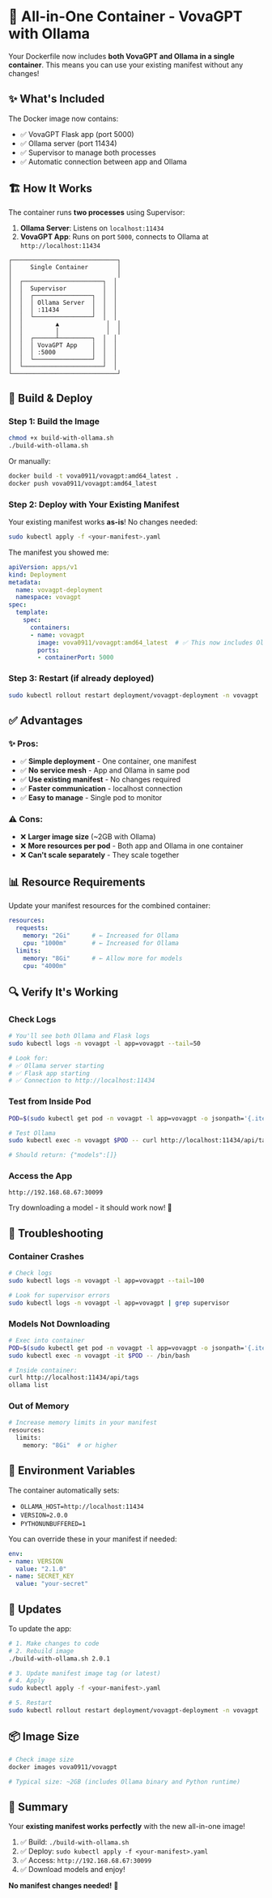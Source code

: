 # 🎯 All-in-One Container - VovaGPT with Ollama

Your Dockerfile now includes **both VovaGPT and Ollama in a single container**. This means you can use your existing manifest without any changes!

## ✨ What's Included

The Docker image now contains:
- ✅ VovaGPT Flask app (port 5000)
- ✅ Ollama server (port 11434)
- ✅ Supervisor to manage both processes
- ✅ Automatic connection between app and Ollama

## 🏗️ How It Works

The container runs **two processes** using Supervisor:

1. **Ollama Server**: Listens on `localhost:11434`
2. **VovaGPT App**: Runs on port `5000`, connects to Ollama at `http://localhost:11434`

```
┌─────────────────────────────┐
│     Single Container        │
│                             │
│  ┌──────────────────────┐  │
│  │  Supervisor          │  │
│  │  ┌────────────────┐  │  │
│  │  │ Ollama Server  │  │  │
│  │  │ :11434         │  │  │
│  │  └────────────────┘  │  │
│  │         ▲             │  │
│  │         │             │  │
│  │  ┌──────┴─────────┐  │  │
│  │  │ VovaGPT App    │  │  │
│  │  │ :5000          │  │  │
│  │  └────────────────┘  │  │
│  └──────────────────────┘  │
└─────────────────────────────┘
```

## 🚀 Build & Deploy

### Step 1: Build the Image

```bash
chmod +x build-with-ollama.sh
./build-with-ollama.sh
```

Or manually:
```bash
docker build -t vova0911/vovagpt:amd64_latest .
docker push vova0911/vovagpt:amd64_latest
```

### Step 2: Deploy with Your Existing Manifest

Your existing manifest works **as-is**! No changes needed:

```bash
sudo kubectl apply -f <your-manifest>.yaml
```

The manifest you showed me:
```yaml
apiVersion: apps/v1
kind: Deployment
metadata:
  name: vovagpt-deployment
  namespace: vovagpt
spec:
  template:
    spec:
      containers:
      - name: vovagpt
        image: vova0911/vovagpt:amd64_latest  # ✅ This now includes Ollama!
        ports:
        - containerPort: 5000
```

### Step 3: Restart (if already deployed)

```bash
sudo kubectl rollout restart deployment/vovagpt-deployment -n vovagpt
```

## ✅ Advantages

### ✨ Pros:
- ✅ **Simple deployment** - One container, one manifest
- ✅ **No service mesh** - App and Ollama in same pod
- ✅ **Use existing manifest** - No changes required
- ✅ **Faster communication** - localhost connection
- ✅ **Easy to manage** - Single pod to monitor

### ⚠️ Cons:
- ❌ **Larger image size** (~2GB with Ollama)
- ❌ **More resources per pod** - Both app and Ollama in one container
- ❌ **Can't scale separately** - They scale together

## 📊 Resource Requirements

Update your manifest resources for the combined container:

```yaml
resources:
  requests:
    memory: "2Gi"      # ← Increased for Ollama
    cpu: "1000m"       # ← Increased for Ollama
  limits:
    memory: "8Gi"      # ← Allow more for models
    cpu: "4000m"
```

## 🔍 Verify It's Working

### Check Logs
```bash
# You'll see both Ollama and Flask logs
sudo kubectl logs -n vovagpt -l app=vovagpt --tail=50

# Look for:
# ✅ Ollama server starting
# ✅ Flask app starting
# ✅ Connection to http://localhost:11434
```

### Test from Inside Pod
```bash
POD=$(sudo kubectl get pod -n vovagpt -l app=vovagpt -o jsonpath='{.items[0].metadata.name}')

# Test Ollama
sudo kubectl exec -n vovagpt $POD -- curl http://localhost:11434/api/tags

# Should return: {"models":[]}
```

### Access the App
```
http://192.168.68.67:30099
```

Try downloading a model - it should work now! 🎉

## 🔧 Troubleshooting

### Container Crashes
```bash
# Check logs
sudo kubectl logs -n vovagpt -l app=vovagpt --tail=100

# Look for supervisor errors
sudo kubectl logs -n vovagpt -l app=vovagpt | grep supervisor
```

### Models Not Downloading
```bash
# Exec into container
POD=$(sudo kubectl get pod -n vovagpt -l app=vovagpt -o jsonpath='{.items[0].metadata.name}')
sudo kubectl exec -n vovagpt -it $POD -- /bin/bash

# Inside container:
curl http://localhost:11434/api/tags
ollama list
```

### Out of Memory
```bash
# Increase memory limits in your manifest
resources:
  limits:
    memory: "8Gi"  # or higher
```

## 📝 Environment Variables

The container automatically sets:
- `OLLAMA_HOST=http://localhost:11434`
- `VERSION=2.0.0`
- `PYTHONUNBUFFERED=1`

You can override these in your manifest if needed:
```yaml
env:
- name: VERSION
  value: "2.1.0"
- name: SECRET_KEY
  value: "your-secret"
```

## 🔄 Updates

To update the app:

```bash
# 1. Make changes to code
# 2. Rebuild image
./build-with-ollama.sh 2.0.1

# 3. Update manifest image tag (or latest)
# 4. Apply
sudo kubectl apply -f <your-manifest>.yaml

# 5. Restart
sudo kubectl rollout restart deployment/vovagpt-deployment -n vovagpt
```

## 📦 Image Size

```bash
# Check image size
docker images vova0911/vovagpt

# Typical size: ~2GB (includes Ollama binary and Python runtime)
```

## 🎉 Summary

Your **existing manifest works perfectly** with the new all-in-one image!

1. ✅ Build: `./build-with-ollama.sh`
2. ✅ Deploy: `sudo kubectl apply -f <your-manifest>.yaml`
3. ✅ Access: `http://192.168.68.67:30099`
4. ✅ Download models and enjoy!

**No manifest changes needed!** 🚀

